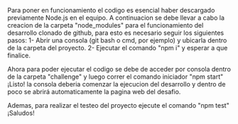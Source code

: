 Para poner en funcionamiento el codigo es esencial haber descargado previamente Node.js en el equipo.
A continuacion se debe llevar a cabo la creacion de la carpeta "node_modules" para el funcionamiento del desarrollo clonado de github, para esto es necesario seguir los siguientes pasos:
1- Abrir una consola (git bash o cmd, por ejemplo) y ubicarla dentro de la carpeta del proyecto.
2- Ejecutar el comando "npm i" y esperar a que finalice.

Ahora para poder ejecutar el codigo se debe de acceder por consola dentro de la carpeta "challenge" y luego correr el comando iniciador
"npm start"
¡Listo! la consola deberia comenzar la ejecucion del desarrollo y dentro de poco se abrirá automaticamente la pagina web del desafio.

Ademas, para realizar el testeo del proyecto ejecute el comando "npm test"
¡Saludos!